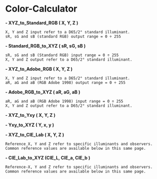 # Color-Calculator

__- XYZ_to_Standard_RGB ( X, Y, Z )__

    X, Y and Z input refer to a D65/2° standard illuminant.
    sR, sG and sB (standard RGB) output range = 0 ÷ 255

__- Standard_RGB_to_XYZ ( sR, sG, sB )__

    sR, sG and sB (Standard RGB) input range = 0 ÷ 255
    X, Y and Z output refer to a D65/2° standard illuminant.

__- XYZ_to_Adobe_RGB ( X, Y, Z )__

    X, Y and Z input refer to a D65/2° standard illuminant.
    aR, aG and aB (RGB Adobe 1998) output range = 0 ÷ 255

__- Adobe_RGB_to_XYZ ( aR, aG, aB )__

    aR, aG and aB (RGB Adobe 1998) input range = 0 ÷ 255
    X, Y and Z output refer to a D65/2° standard illuminant.

__- XYZ_to_Yxy ( X, Y, Z )__

__- Yxy_to_XYZ ( Y, x, y )__

__- XYZ_to_CIE_Lab ( X, Y, Z )__

    Reference_X, Y and Z refer to specific illuminants and observers.
    Common reference values are available below in this same page.

__- CIE_Lab_to_XYZ (CIE_L, CIE_a, CIE_b )__

    Reference-X, Y and Z refer to specific illuminants and observers.
    Common reference values are available below in this same page.